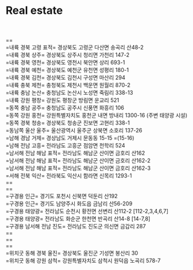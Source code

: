 # Real estate
<br>
<br> == 
<br> =내륙 경북 고령 표적= 경상북도 고령군 다산면 송곡리 산48-2
<br> =내륙 경북 상주= 경상북도 상주시 청리면 가천리 147-2
<br> =내륙 경북 영천= 경상북도 영천시 북안면 상리 693-1
<br> =내륙 경북 예천= 경상북도 예천군 유천면 성평리 180-1
<br> =내륙 경북 김천= 경상북도 김천시 구성면 마산리 294
<br> =내륙 충북 제천= 충청북도 제천시 백운면 원월리 870-2
<br> =내륙 충남 논산= 충청남도 논산시 노성면 죽림리 338-13
<br> =내륙 강원 평창= 강원도 평창군 방림면 운교리 521
<br> =동쪽 충남 공주= 충청남도 공주시 신풍면 화흥리 106
<br> =동쪽 강원 홍천= 강원특별자치도 홍천군 내면 방내리 1300-16 (주변 태양광 시설)
<br> =동쪽 경북 청송= 경상북도 청송군 진보면 고현리 338-1
<br> =동남쪽 울산 울주= 울산광역시 울주군 상북면 소호리 137-26
<br> =남해 경남 거제= 경상남도 거제시 문동동 15-15 =(15-16)
<br> =남해 전남 고흥= 전라남도 고흥군 점암면 천학리 524
<br> =남서해 전남 해남 표적= 전라남도 해남군 산이면 금호리 산162
<br> =남서해 전남 해남 표적= 전라남도 해남군 산이면 금호리 산162-2
<br> =남서해 전남 해남 표적= 전라남도 해남군 산이면 금호리 산162-3
<br> =서해 전북 익산= 전라북도 익산시 함라면 신목리 1293-1
<br> == 
<br> == 
<br> =구경용 인근= 경기도 포천시 신북면 덕둔리 산192
<br> =구경용 인근= 경기도 남양주시 화도읍 금남리 산56-209
<br> =구경용 태양광= 전라남도 순천시 황전면 선변리 산112-2 [112-2,3,4,6,7]
<br> =구경용 태양광= 전라남도 화순군 한천면 반곡리 산14-8 [14-7,8]
<br> =구경용 남서해 전남 진도= 전라남도 진도군 의신면 금갑리 287
<br> == 
<br> == 
<br> == 
<br> =위치굿 동해 경북 울진= 경상북도 울진군 기성면 봉산리 30
<br> =위치굿 동해 강원 삼척= 강원특별자치도 삼척시 원덕읍 노곡리 578-7
